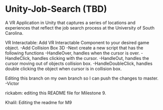 # Unity-Job-Search (TBD)

A VR Application in Unity that captures a series of locations and experiences that reflect the job search process at the University of South Carolina.



VR Interactable:
Add VR Interactable Component to your desired game object.
-Add Collision Box 3D
-Next create a new script that has the following functions
-HandleOver, handles when the cursor is over.
-HandleClick, handles clicking with the cursor.
-HandleOut, handles the cursor moving out of objects collision box.
-HandleDoubleClick, handles double clicking the object when cursor is in collision box.

Editing this branch on my own branch so I can push the changes to master.
-Victor

rickabm: editing this README file for Milestone 9.

Khalil: Editing the readme for M9
